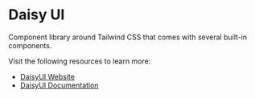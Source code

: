 # Daisy UI

Component library around Tailwind CSS that comes with several built-in components.

Visit the following resources to learn more:

- [DaisyUI Website](https://daisyui.com/)
- [DaisyUI Documentation](https://daisyui.com/docs/install/)
